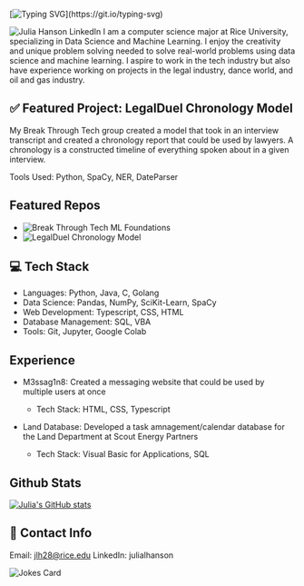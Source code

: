 [![Typing SVG](https://readme-typing-svg.demolab.com/?lines=Hi,+I'm+Julia!)](https://git.io/typing-svg)
<!--
**julialhanson/julialhanson** is a ✨ _special_ ✨ repository because its `README.md` (this file) appears on your GitHub profile.

Here are some ideas to get you started:

- 🔭 I’m currently working on ...
- 🌱 I’m currently learning ...
- 👯 I’m looking to collaborate on ...
- 🤔 I’m looking for help with ...
- 💬 Ask me about ...
- 📫 How to reach me: ...
- 😄 Pronouns: ...
- ⚡ Fun fact: ...
-->
![Julia Hanson LinkedIn](https://www.google.com/imgres?q=julia%20hanson%20oracle&imgurl=https%3A%2F%2Fmedia.licdn.com%2Fdms%2Fimage%2Fv2%2FD5603AQFlXkB8eHz_Qw%2Fprofile-displayphoto-shrink_200_200%2Fprofile-displayphoto-shrink_200_200%2F0%2F1730576500906%3Fe%3D2147483647%26v%3Dbeta%26t%3Dh2SDoGCnSUlYP-HtdbuAhknoH2C59YxTDQ6IIfiAXuY&imgrefurl=https%3A%2F%2Fwww.linkedin.com%2Fin%2Fjulialhanson&docid=4_PxQ8hfLyj0xM&tbnid=MIF6LRmDxF-WcM&vet=12ahUKEwjsmv6Ur6qKAxUHHNAFHYBqAKYQM3oECBUQAA..i&w=200&h=200&hcb=2&ved=2ahUKEwjsmv6Ur6qKAxUHHNAFHYBqAKYQM3oECBUQAA)
I am a computer science major at Rice University, specializing in Data Science and Machine Learning. I enjoy the creativity and unique problem solving needed to solve real-world problems using data science and machine learning. I aspire to work in the tech industry but also have experience working on projects in the legal industry, dance world, and oil and gas industry.

## ✅ Featured Project: LegalDuel Chronology Model

My Break Through Tech group created a model that took in an interview transcript and created a chronology report that could be used by lawyers. A chronology is a constructed timeline of everything spoken about in a given interview. 

Tools Used: Python, SpaCy, NER, DateParser

## Featured Repos
- ![Break Through Tech ML Foundations](https://github.com/julialhanson/BTTAI-Work)
- ![LegalDuel Chronology Model](https://github.com/heirynhr/legalduel-1a)

## 💻 Tech Stack
- Languages: Python, Java, C, Golang
- Data Science: Pandas, NumPy, SciKit-Learn, SpaCy
- Web Development: Typescript, CSS, HTML
- Database Management: SQL, VBA
- Tools: Git, Jupyter, Google Colab

## Experience
- M3ssag1n8: Created a messaging website that could be used by multiple users at once
  - Tech Stack: HTML, CSS, Typescript

- Land Database: Developed a task amnagement/calendar database for the Land Department at Scout Energy Partners
  - Tech Stack: Visual Basic for Applications, SQL
 
## Github Stats
[![Julia's GitHub stats](https://github-readme-stats.vercel.app/api?username=julialhanson)](https://github.com/julialhanson/github-readme-stats)

## 📩 Contact Info
Email: jlh28@rice.edu
LinkedIn: julialhanson

<!-- Markdown -->

![Jokes Card](https://readme-jokes.vercel.app/api)
